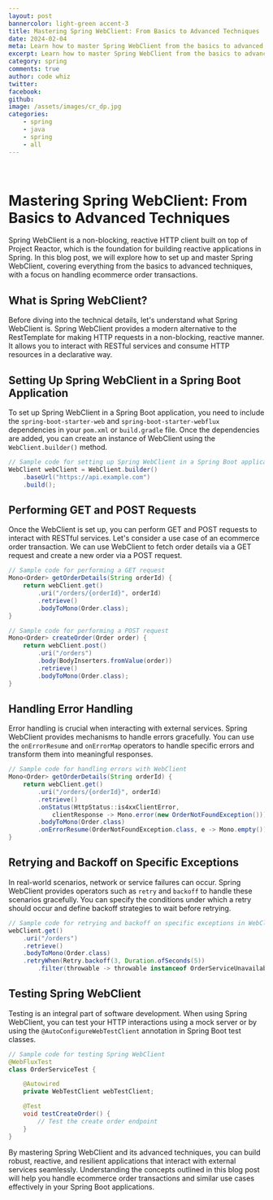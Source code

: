 ```yaml
---
layout: post
bannercolor: light-green accent-3
title: Mastering Spring WebClient: From Basics to Advanced Techniques
date: 2024-02-04
meta: Learn how to master Spring WebClient from the basics to advanced techniques in this comprehensive blog post. Understand what Spring WebClient is, how to set it up in a Spring Boot application, perform GET and POST requests, handle error handling, retry and backoff on specific exceptions, and test it using use cases of an ecommerce order transaction.
excerpt: Learn how to master Spring WebClient from the basics to advanced techniques in this comprehensive blog post. Understand what Spring WebClient is, how to set it up in a Spring Boot application, perform GET and POST requests, handle error handling, retry and backoff on specific exceptions, and test it using use cases of an ecommerce order transaction.
category: spring
comments: true
author: code whiz
twitter: 
facebook: 
github: 
image: /assets/images/cr_dp.jpg
categories:
    - spring
    - java
    - spring
    - all
---
```

 &nbsp;
# Mastering Spring WebClient: From Basics to Advanced Techniques

Spring WebClient is a non-blocking, reactive HTTP client built on top of Project Reactor, which is the foundation for building reactive applications in Spring. In this blog post, we will explore how to set up and master Spring WebClient, covering everything from the basics to advanced techniques, with a focus on handling ecommerce order transactions.

## What is Spring WebClient?

Before diving into the technical details, let's understand what Spring WebClient is. Spring WebClient provides a modern alternative to the RestTemplate for making HTTP requests in a non-blocking, reactive manner. It allows you to interact with RESTful services and consume HTTP resources in a declarative way.

## Setting Up Spring WebClient in a Spring Boot Application

To set up Spring WebClient in a Spring Boot application, you need to include the `spring-boot-starter-web` and `spring-boot-starter-webflux` dependencies in your `pom.xml` or `build.gradle` file. Once the dependencies are added, you can create an instance of WebClient using the `WebClient.builder()` method.
```java
// Sample code for setting up Spring WebClient in a Spring Boot application
WebClient webClient = WebClient.builder()
    .baseUrl("https://api.example.com")
    .build();
```

## Performing GET and POST Requests

Once the WebClient is set up, you can perform GET and POST requests to interact with RESTful services. Let's consider a use case of an ecommerce order transaction. We can use WebClient to fetch order details via a GET request and create a new order via a POST request.
```java
// Sample code for performing a GET request
Mono<Order> getOrderDetails(String orderId) {
    return webClient.get()
        .uri("/orders/{orderId}", orderId)
        .retrieve()
        .bodyToMono(Order.class);
}

// Sample code for performing a POST request
Mono<Order> createOrder(Order order) {
    return webClient.post()
        .uri("/orders")
        .body(BodyInserters.fromValue(order))
        .retrieve()
        .bodyToMono(Order.class);
}
```

## Handling Error Handling

Error handling is crucial when interacting with external services. Spring WebClient provides mechanisms to handle errors gracefully. You can use the `onErrorResume` and `onErrorMap` operators to handle specific errors and transform them into meaningful responses.
```java
// Sample code for handling errors with WebClient
Mono<Order> getOrderDetails(String orderId) {
    return webClient.get()
        .uri("/orders/{orderId}", orderId)
        .retrieve()
        .onStatus(HttpStatus::is4xxClientError,
            clientResponse -> Mono.error(new OrderNotFoundException()))
        .bodyToMono(Order.class)
        .onErrorResume(OrderNotFoundException.class, e -> Mono.empty());
}
```

## Retrying and Backoff on Specific Exceptions

In real-world scenarios, network or service failures can occur. Spring WebClient provides operators such as `retry` and `backoff` to handle these scenarios gracefully. You can specify the conditions under which a retry should occur and define backoff strategies to wait before retrying.
```java
// Sample code for retrying and backoff on specific exceptions in WebClient
webClient.get()
    .uri("/orders")
    .retrieve()
    .bodyToMono(Order.class)
    .retryWhen(Retry.backoff(3, Duration.ofSeconds(5))
        .filter(throwable -> throwable instanceof OrderServiceUnavailableException));
```

## Testing Spring WebClient

Testing is an integral part of software development. When using Spring WebClient, you can test your HTTP interactions using a mock server or by using the `@AutoConfigureWebTestClient` annotation in Spring Boot test classes.
```java
// Sample code for testing Spring WebClient
@WebFluxTest
class OrderServiceTest {

    @Autowired
    private WebTestClient webTestClient;

    @Test
    void testCreateOrder() {
        // Test the create order endpoint
    }
}
```

By mastering Spring WebClient and its advanced techniques, you can build robust, reactive, and resilient applications that interact with external services seamlessly. Understanding the concepts outlined in this blog post will help you handle ecommerce order transactions and similar use cases effectively in your Spring Boot applications.